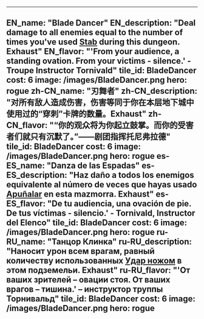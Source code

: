 ---

EN_name: "Blade Dancer"
EN_description: "Deal damage to all enemies equal to the number of times you've used <a href = '../en/abilities#Stab'>Stab</a> during this dungeon. Exhaust"
EN_flavor: "'From your audience, a standing ovation. From your victims - silence.' - Troupe Instructor Tornivald"
tile_id: BladeDancer
cost: 6
image: /images/BladeDancer.png
hero: rogue
zh-CN_name: "刃舞者"
zh-CN_description: "对所有敌人造成伤害，伤害等同于你在本层地下城中使用过的“穿刺”卡牌的数量。Exhaust"
zh-CN_flavor: "“你的观众将为你起立鼓掌。而你的受害者们就只有沉默了。”——剧团指挥托尼弗拉德"
tile_id: BladeDancer
cost: 6
image: /images/BladeDancer.png
hero: rogue
es-ES_name: "Danza de las Espadas"
es-ES_description: "Haz daño a todos los enemigos equivalente al número de veces que hayas usado <a href = '../es_es/abilities#Stab'>Apuñalar</a> en esta mazmorra. Exhaust"
es-ES_flavor: "De tu audiencia, una ovación de pie. De tus víctimas - silencio.' - Tornivald, Instructor del Elenco"
tile_id: BladeDancer
cost: 6
image: /images/BladeDancer.png
hero: rogue
ru-RU_name: "Танцор Клинка"
ru-RU_description: "Наносит урон всем врагам, равный количеству использованных <a href = '../ru_ru/abilities#Stab'>Удар ножом</a> в этом подземельи. Exhaust"
ru-RU_flavor: "'От ваших зрителей – овации стоя. От ваших врагов – тишина.' – инструктор труппы Торнивальд"
tile_id: BladeDancer
cost: 6
image: /images/BladeDancer.png
hero: rogue
---